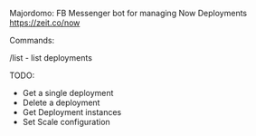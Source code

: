 Majordomo: FB Messenger bot for managing Now Deployments https://zeit.co/now

Commands:

/list - list deployments

TODO:
- Get a single deployment
- Delete a deployment
- Get Deployment instances
- Set Scale configuration